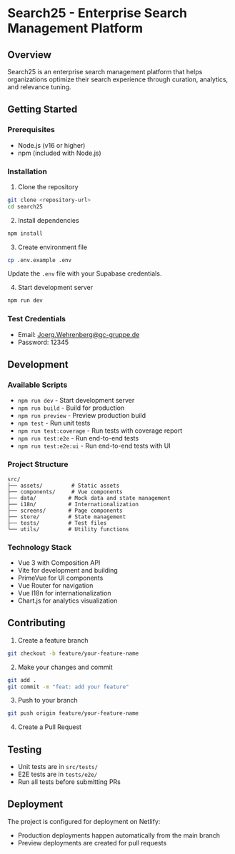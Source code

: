 # Search25 - Enterprise Search Management Platform

## Overview
Search25 is an enterprise search management platform that helps organizations optimize their search experience through curation, analytics, and relevance tuning.

## Getting Started

### Prerequisites
- Node.js (v16 or higher)
- npm (included with Node.js)

### Installation
1. Clone the repository
```bash
git clone <repository-url>
cd search25
```

2. Install dependencies
```bash
npm install
```

3. Create environment file
```bash
cp .env.example .env
```
Update the `.env` file with your Supabase credentials.

4. Start development server
```bash
npm run dev
```

### Test Credentials
- Email: Joerg.Wehrenberg@gc-gruppe.de
- Password: 12345

## Development

### Available Scripts
- `npm run dev` - Start development server
- `npm run build` - Build for production
- `npm run preview` - Preview production build
- `npm test` - Run unit tests
- `npm run test:coverage` - Run tests with coverage report
- `npm run test:e2e` - Run end-to-end tests
- `npm run test:e2e:ui` - Run end-to-end tests with UI

### Project Structure
```
src/
├── assets/         # Static assets
├── components/     # Vue components
├── data/          # Mock data and state management
├── i18n/          # Internationalization
├── screens/       # Page components
├── store/         # State management
├── tests/         # Test files
└── utils/         # Utility functions
```

### Technology Stack
- Vue 3 with Composition API
- Vite for development and building
- PrimeVue for UI components
- Vue Router for navigation
- Vue I18n for internationalization
- Chart.js for analytics visualization

## Contributing
1. Create a feature branch
```bash
git checkout -b feature/your-feature-name
```

2. Make your changes and commit
```bash
git add .
git commit -m "feat: add your feature"
```

3. Push to your branch
```bash
git push origin feature/your-feature-name
```

4. Create a Pull Request

## Testing
- Unit tests are in `src/tests/`
- E2E tests are in `tests/e2e/`
- Run all tests before submitting PRs

## Deployment
The project is configured for deployment on Netlify:
- Production deployments happen automatically from the main branch
- Preview deployments are created for pull requests